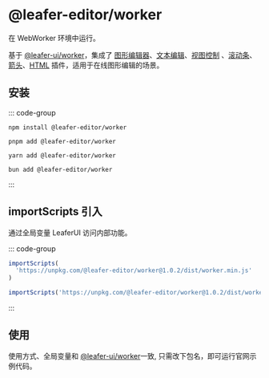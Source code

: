 # @leafer-editor/worker

在 WebWorker 环境中运行。

基于 [@leafer-ui/worker](/guide/install/ui/worker/start.md)，集成了 [图形编辑器](/plugin/in/editor/)、[文本编辑](/plugin/in/text-editor/)、[视图控制](/plugin/in/view/) 、[滚动条](/plugin/in/view/)、[箭头](/plugin/in/arrow/)、[HTML](/plugin/in/html/) 插件，适用于在线图形编辑的场景。

## 安装

::: code-group

```sh[npm]
npm install @leafer-editor/worker
```

```sh[pnpm]
pnpm add @leafer-editor/worker
```

```sh[yarn]
yarn add @leafer-editor/worker
```

```sh[bun]
bun add @leafer-editor/worker
```

:::

## importScripts 引入

通过全局变量 LeaferUI 访问内部功能。

::: code-group

```js [worker.min.js]
importScripts(
  'https://unpkg.com/@leafer-editor/worker@1.0.2/dist/worker.min.js'
)
```

```js [worker.js]
importScripts('https://unpkg.com/@leafer-editor/worker@1.0.2/dist/worker.js')
```

:::

## 使用

使用方式、全局变量和 [@leafer-ui/worker](/guide/install/ui/worker/start.md)一致, 只需改下包名，即可运行官网示例代码。
